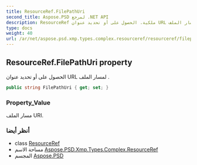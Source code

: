 ```yaml
---
title: ResourceRef.FilePathUri
second_title: Aspose.PSD لمرجع .NET API
description: ResourceRef ملكية. الحصول على أو تحديد عنوان URL لمسار الملف .
type: docs
weight: 40
url: /ar/net/aspose.psd.xmp.types.complex.resourceref/resourceref/filepathuri/
---
```

## ResourceRef.FilePathUri property

الحصول على أو تحديد عنوان URL لمسار الملف .

```csharp
public string FilePathUri { get; set; }
```

### Property_Value

مسار الملف URI.

### أنظر أيضا

* class [ResourceRef](../)
* مساحة الاسم [Aspose.PSD.Xmp.Types.Complex.ResourceRef](../../resourceref/)
* المجسم [Aspose.PSD](../../../)


